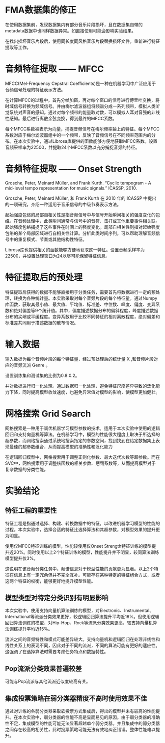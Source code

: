 # FMA数据集的修正

在使用数据集前，发现数据集内有部分音乐片段损坏，且在数据集自带的metadata数据中也同样数据异常。如直接使用可能会影响实验结果。

在找出损坏音乐片段后，使用同长度同风格音乐片段替换损坏文件，重新进行特征提取等工作。

# 音频特征提取 —— MFCC

MFCC(Mel-Frequency Cepstral Coefficients)是一种在机器学习中广泛应用于音频信号处理的特征表示方法。

在计算MFCC的过程中，首先分帧加窗，再对每个窗口的信号进行傅里叶变换，将时域信号转换为频域信号。并由梅尔滤波器组将频谱分成一系列频带，模拟人类听觉系统对声音的感知。通过对每个频带的能量取对数，可以模拟人耳对音强的非线性感知。最后进行离散余弦变换，得到最终的MFCC系数。

每个MFCC系数被表示为向量，捕捉音频信号在梅尔频率轴上的特征。每个MFCC系数对应于梅尔滤波器组中的一个频带，反映了音频信号在不同频率范围内的分布。在本次实验中，通过Librosa库提供的函数能够方便地获取MFCC系数。设置音频采样率为22500，并提取24个MFCC系数以充分捕捉音频的特征。

# 音频特征提取 —— Onset Strength

Grosche, Peter, Meinard Müller, and Frank Kurth. “Cyclic tempogram - A mid-level tempo representation for music signals.” ICASSP, 2010.

Grosche, Peter, Meinard Müller, 和 Frank Kurth 在 2010 年的 ICASSP 中提出的一项研究，介绍一种适用于音乐信号的中级节奏表示方法。

起始强度包络的局部自相关性是指音频信号中与信号开始瞬间相关的强度变化的包络。在音频处理中，此类瞬间通常与信号中的音符、击打或其他重要事件相关联。起始强度包络捕捉了这些事件在时间上的强度变化。局部自相关性则指对起始强度包络的某个局部区域进行自相关性计算。分析此类时间序列，可以帮助理解音频信号中的重复模式、节奏或其他结构性特征。

Librosa库也提供相关的函数能够方便地获取这一特征。设置音频采样率为22500，并设置处理窗口为24以尽可能保留特征信息。

# 特征提取后的预处理

特征提取后获得的数据不能够直接用于分类任务，需要首先将数据进行一定的预处理，转换为各种统计量。本实验采取对每个音频片段的每个特征量，通过Numpy库函数，获取其最小值、最大值、平均值、标准差、中位数、峰度、偏度、变异系数和绝对偏差等9个统计值。其中，偏度描述数据分布的偏斜程度，峰度描述数据分布的尖峭或平缓程度。变异系数用于比较不同特征的相对离散程度，绝对偏差和标准差共同用于描述数据的散布情况。

# 输入数据

输入数据为每个音频片段的每个特征量，经过预处理后的统计量 X ,和音频片段对应的音频流派 Genre 。

设置训练集和测试集的比例为0.8:0.2。

并对数据进行归一化处理。通过数据归一化处理，避免特征尺度差异导致的泛化能力下降，同时提高模型收敛速度，也避免异常值对模型的影响，使模型更加健壮。

# 网格搜索 Grid Search

网格搜索是一种用于调优机器学习模型参数的技术，适用于本次实验中使用的逻辑回归和支持向量机等算法。在机器学习中，模型的性能很大程度上取决于所选择的超参数，而网格搜索通过系统地搜索指定的参数空间，找到找到在给定数据集上表现最佳的超参数组合，从而提高模型的准确性和泛化能力

在逻辑回归模型中，网格搜索用于调整正则化参数、最大迭代次数等超参数。而在SVC中，网格搜索用于调整核函数的相关参数、惩罚系数等，从而提高模型对于复杂数据的分类性能。

# 实验结论

## 特征工程的重要性

特征工程是指通过选择、构建、转换数据中的特征，以改进机器学习模型的性能的过程。本次实验中，选择合适的特征比选择算法和其超参数，对模型效果的提升更为明显。

使用仅MFCC特征训练的模型，性能较使用仅Onset Strength特征训练的模型提升近20%。同时使用以上2个特征训练的模型，性能提升并不明显，较同算法训练模型提升仅3%。

这说明在该音频分类任务中，频谱信息对于模型性能的贡献更为显著。以上2个特征在信息上有一定冗余但并不完全互补。可能存在某种特定的特征组合方式，或者这两个特征的权衡，能够更好地提升模型性能。

## 模型类型对特定分类识别有明显影响

本次实验中，使用支持向量机算法训练的模型，对Electronic、Instrumental、International等流派分类效果更好，较逻辑回归算法提升平均近18%。但使用逻辑回归算法训练的模型，对Hip-Hop、Rock等流派分类效果更高，较支持向量机算法训练提升平均近15%。

流派之间的音频特性和模式可能差异较大。支持向量机和逻辑回归在处理非线性和线性关系上的表现不同，因此对于不同的流派，不同的算法可能有更好的适应性。这强调了在选择算法时需要考虑任务特点和数据特性。

## Pop流派分类效果普遍较差

可能与Pop流派与其他流派近似度较高有关。

## 集成投票策略在弱分类器精度不高时使用效果不佳

通过对训练的各弱分类器采取软投票方式集成后，得出的模型并未有较高的性能提升。在本次实验中，弱分类器的性能不高是显而易见的原因。由于弱分类器的准确性不足，集成模型的性能可能无法显著超越单个弱分类器。并且集成中的弱分类器之间存在较高的相关性，此时投票策略可能无法有效地纠正错误。整体性能难以提升。

